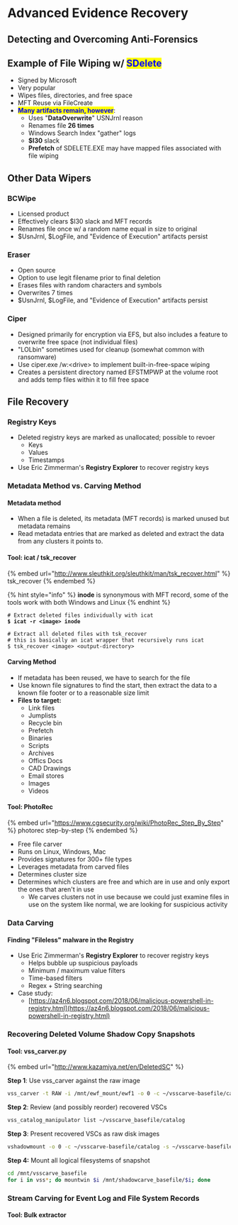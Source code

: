 # Advanced Evidence Recovery

## Detecting and Overcoming Anti-Forensics



## Example of File Wiping w/ <mark style="color:blue;">SDelete</mark>

* Signed by Microsoft
* Very popular
* Wipes files, directories, and free space
* MFT Reuse via FileCreate
* <mark style="color:blue;">**Many artifacts remain, however**</mark>:
  * Uses "**DataOverwrite**" USNJrnl reason&#x20;
  * Renames file **26 times**
  * Windows Search Index "gather" logs
  * **$I30** slack
  * **Prefetch** of SDELETE.EXE may have mapped files associated with file wiping

## Other Data Wipers

### BCWipe

* Licensed product
* Effectively clears $I30 slack and MFT records
* Renames file once w/ a random name equal in size to original
* $UsnJrnl, $LogFile, and "Evidence of Execution" artifacts persist

### Eraser

* Open source
* Option to use legit filename prior to final deletion
* Erases files with random characters and symbols
* Overwrites 7 times
* $UsnJrnl, $LogFile, and "Evidence of Execution" artifacts persist

### Ciper

* Designed primarily for encryption via EFS, but also includes a feature to overwrite free space (not individual files)
* "LOLbin" sometimes used for cleanup (somewhat common with ransomware)
* Use ciper.exe /w:\<drive> to implement built-in-free-space wiping
* Creates a persistent directory named EFSTMPWP at the volume root and adds temp files  within it to fill free space

## File Recovery

### Registry Keys

* Deleted registry keys are marked as unallocated; possible to revoer
  * Keys
  * Values
  * Timestamps
* Use Eric Zimmerman's **Registry Explorer** to recover registry keys

### Metadata Method vs. Carving Method

#### Metadata method

* When a file is deleted, its metadata (MFT records) is marked unused but metadata remains
* Read metadata entries that are marked as deleted and extract the data from any clusters it points to.

#### Tool: **icat / tsk\_recover**

{% embed url="http://www.sleuthkit.org/sleuthkit/man/tsk_recover.html" %}
tsk\_recover
{% endembed %}

{% hint style="info" %}
**inode** is synonymous with MFT record, some of the tools work with both Windows and Linux
{% endhint %}

<pre class="language-bash"><code class="lang-bash"># Extract deleted files individually with icat
<strong>$ icat -r &#x3C;image> inode
</strong>
# Extract all deleted files with tsk_recover
# this is basically an icat wrapper that recursively runs icat
$ tsk_recover &#x3C;image> &#x3C;output-directory></code></pre>

#### Carving Method

* If metadata has been reused, we have to search for the file
* Use known file signatures to find the start, then extract the data to a known file footer or to a reasonable size limit
* **Files to target:**
  * Link files
  * Jumplists
  * Recycle bin
  * Prefetch
  * Binaries
  * Scripts
  * Archives
  * Offics Docs
  * CAD Drawings
  * Email stores
  * Images
  * Videos

#### Tool: PhotoRec

{% embed url="https://www.cgsecurity.org/wiki/PhotoRec_Step_By_Step" %}
photorec step-by-step
{% endembed %}

* Free file carver
* Runs on Linux, Windows, Mac
* Provides signatures for 300+ file types
* Leverages metadata from carved files
* Determines cluster size
* Determines which clusters are free and which are in use and only export the ones that aren't in use
  * We carves clusters not in use because we could just examine files in use on the system like normal, we are looking for suspicious activity

### Data Carving

#### Finding "Fileless" malware in the Registry

* Use Eric Zimmerman's **Registry Explorer** to recover registry keys
  * Helps bubble up suspicious payloads
  * Minimum / maximum value filters
  * Time-based filters
  * Regex + String searching
* Case study:
  * [https://az4n6.blogspot.com/2018/06/malicious-powershell-in-registry.html](https://az4n6.blogspot.com/2018/06/malicious-powershell-in-registry.html)

### Recovering Deleted Volume Shadow Copy Snapshots

#### Tool:  vss\_carver.py

{% embed url="http://www.kazamiya.net/en/DeletedSC" %}

**Step 1**: Use vss\_carver against the raw image

```bash
vss_carver -t RAW -i /mnt/ewf_mount/ewf1 -o 0 -c ~/vsscarve-basefile/catalog ~/vsscarve-basefile/store
```

**Step 2**: Review (and possibly reorder) recovered VSCs

```bash
vss_catalog_manipulator list ~/vsscarve_basefile/catalog
```

**Step 3**: Present recovered VSCs as raw disk images

```bash
vshadowmount -o 0 -c ~/vsscarve-basefile/catalog -s ~/vsscarve-basefile/store /mnt/ewf_file/ewf1 /mnt/vsscarve_basefile
```

**Step 4:** Mount all logical filesystems of snapshot

```bash
cd /mnt/vsscarve_basefile
for i in vss*; do mountwin $i /mnt/shadowcarve_basefile/$i; done
```

### Stream Carving for Event Log and File System Records

#### Tool: Bulk extractor
